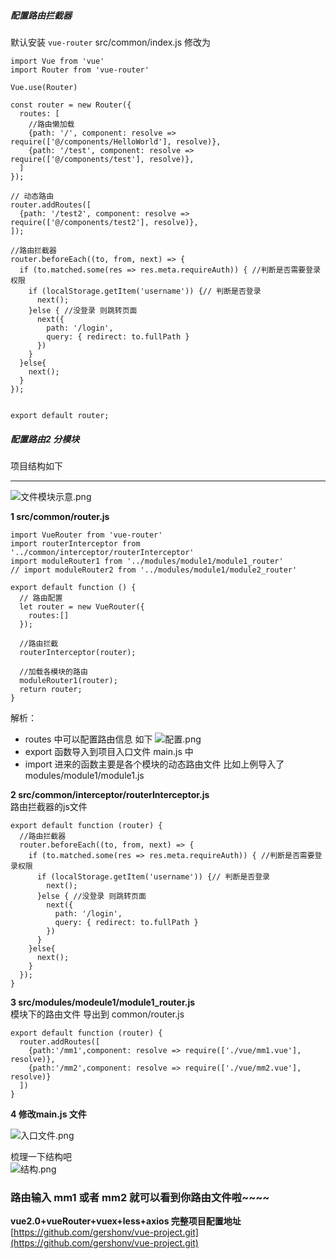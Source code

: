 ##### 配置路由拦截器

默认安装 `vue-router` src/common/index.js 修改为

```
import Vue from 'vue'
import Router from 'vue-router'

Vue.use(Router)

const router = new Router({
  routes: [
    //路由懒加载
    {path: '/', component: resolve => require(['@/components/HelloWorld'], resolve)},
    {path: '/test', component: resolve => require(['@/components/test'], resolve)},
  ]
});

// 动态路由
router.addRoutes([
  {path: '/test2', component: resolve => require(['@/components/test2'], resolve)},
]);

//路由拦截器
router.beforeEach((to, from, next) => {
  if (to.matched.some(res => res.meta.requireAuth)) { //判断是否需要登录权限
    if (localStorage.getItem('username')) {// 判断是否登录
      next();
    }else { //没登录 则跳转页面
      next({
        path: '/login',
        query: { redirect: to.fullPath }
      })
    }
  }else{
    next();
  }
});


export default router;
```

##### 配置路由2 分模块

项目结构如下

---

![文件模块示意.png](https://upload-images.jianshu.io/upload_images/8677726-1bf85aef27db7f0a.png?imageMogr2/auto-orient/strip|imageView2/2/w/1240)  


**1 src/common/router.js**

```
import VueRouter from 'vue-router'
import routerInterceptor from '../common/interceptor/routerInterceptor'
import moduleRouter1 from '../modules/module1/module1_router'
// import moduleRouter2 from '../modules/module1/module2_router'

export default function () {
  // 路由配置
  let router = new VueRouter({
    routes:[]
  });

  //路由拦截
  routerInterceptor(router);

  //加载各模块的路由
  moduleRouter1(router);
  return router;
}
```

解析：

* routes 中可以配置路由信息 如下
  ![配置.png](https://upload-images.jianshu.io/upload_images/8677726-660522ee6968450a.png?imageMogr2/auto-orient/strip|imageView2/2/w/1240)
* export 函数导入到项目入口文件 main.js 中
* import 进来的函数主要是各个模块的动态路由文件 比如上例导入了 modules/module1/module1.js

**2 src/common/interceptor/routerInterceptor.js**  
路由拦截器的js文件

```
export default function (router) {
  //路由拦截器
  router.beforeEach((to, from, next) => {
    if (to.matched.some(res => res.meta.requireAuth)) { //判断是否需要登录权限
      if (localStorage.getItem('username')) {// 判断是否登录
        next();
      }else { //没登录 则跳转页面
        next({
          path: '/login',
          query: { redirect: to.fullPath }
        })
      }
    }else{
      next();
    }
  });
}
```

**3 src/modules/modeule1/module1\_router.js**  
模块下的路由文件 导出到 common/router.js

```
export default function (router) {
  router.addRoutes([
    {path:'/mm1',component: resolve => require(['./vue/mm1.vue'], resolve)},
    {path:'/mm2',component: resolve => require(['./vue/mm2.vue'], resolve)}
  ])
}
```

**4  修改main.js 文件**

![入口文件.png](https://upload-images.jianshu.io/upload_images/8677726-20841f23b4f9d79a.png?imageMogr2/auto-orient/strip|imageView2/2/w/1240)

梳理一下结构吧  
![结构.png](https://upload-images.jianshu.io/upload_images/8677726-b46d0d91b6632bab.png?imageMogr2/auto-orient/strip|imageView2/2/w/1240)

### 路由输入 mm1 或者 mm2 就可以看到你路由文件啦~~~~

**vue2.0+vueRouter+vuex+less+axios 完整项目配置地址** [https://github.com/gershonv/vue-project.git](https://github.com/gershonv/vue-project.git)

